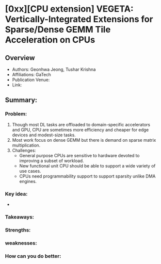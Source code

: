 # [0xx][CPU extension] VEGETA: Vertically-Integrated Extensions for Sparse/Dense GEMM Tile Acceleration on CPUs
## Overview
* Authors: Geonhwa Jeong, Tushar Krishna
* Affiliations: GaTech
* Publication Venue: 
* Link: []()
## Summary: 
### Problem:
1. Though most DL tasks are offloaded to domain-specific accelerators and GPU, CPU are sometimes more efficiency and cheaper for edge devices and modest-size tasks.
2. Most work focus on dense GEMM but there is demand on sparse matrix multiplication.
3. Challenges:
    - General purpose CPUs are sensitive to hardware devoted to improving a subset of workload.
    - New functional unit CPU should be able to support a wide variety of use cases.
    - CPUs need programmability support to support sparsity unlike DMA engines.
### Key idea: 
- 
### Takeaways: 
### Strengths: 
### weaknesses: 
### How can you do better:
